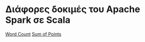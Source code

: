 # Διάφορες δοκιμές του Apache Spark σε Scala
[Word Count](https://github.com/ka11inis/Scala_spark_TEST/tree/master/wordCount)
[Sum of Points](https://github.com/ka11inis/Scala_spark_TEST/tree/master/SumOfPoints)
